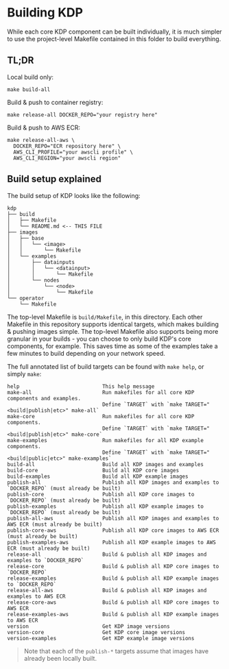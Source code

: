 # Building KDP

While each core KDP component can be built individually, it is much simpler to use the project-level Makefile contained in this folder to build everything.  

## TL;DR

Local build only:

```
make build-all
```

Build & push to container registry:

```
make release-all DOCKER_REPO="your registry here"
```

Build & push to AWS ECR:

```
make release-all-aws \
  DOCKER_REPO="ECR repository here" \
  AWS_CLI_PROFILE="your awscli profile" \
  AWS_CLI_REGION="your awscli region"
```

## Build setup explained

The build setup of KDP looks like the following:

```
kdp
├── build
│   ├── Makefile
│   └── README.md <-- THIS FILE
├── images
│   ├── base
│   │   └── <image>
│   │       └── Makefile
│   └── examples
│       ├── datainputs
│       │   └── <datainput>
│       │       └── Makefile
│       └── nodes
│           └── <node>
│               └── Makefile
└── operator
    └── Makefile
```

The top-level Makefile is `build/Makefile`, in this directory. Each other Makefile in this repository supports identical targets, which makes building & pushing images simple. The top-level Makefile also supports being more granular in your builds - you can choose to only build KDP's core components, for example. This saves time as some of the examples take a few minutes to build depending on your network speed.  

The full annotated list of build targets can be found with `make help`, or simply `make`:

```
help                           This help message
make-all                       Run makefiles for all core KDP components and examples. 
                               Define `TARGET` with `make TARGET="<build|publish|etc>" make-all`
make-core                      Run makefiles for all core KDP components.
                               Define `TARGET` with `make TARGET="<build|publish|etc>" make-core`
make-examples                  Run makefiles for all KDP example components.
                               Define `TARGET` with `make TARGET="<build|public|etc>" make-examples`
build-all                      Build all KDP images and examples
build-core                     Build all KDP core images
build-examples                 Build all KDP example images
publish-all                    Publish all KDP images and examples to `DOCKER_REPO` (must already be built)
publish-core                   Publish all KDP core images to `DOCKER_REPO` (must already be built)
publish-examples               Publish all KDP example images to `DOCKER_REPO` (must already be built)
publish-all-aws                Publish all KDP images and examples to AWS ECR (must already be built)
publish-core-aws               Publish all KDP core images to AWS ECR (must already be built)
publish-examples-aws           Publish all KDP example images to AWS ECR (must already be built)
release-all                    Build & publish all KDP images and examples to `DOCKER_REPO`
release-core                   Build & publish all KDP core images to `DOCKER_REPO`
release-examples               Build & publish all KDP example images to `DOCKER_REPO`
release-all-aws                Build & publish all KDP images and examples to AWS ECR
release-core-aws               Build & publish all KDP core images to AWS ECR
release-examples-aws           Build & publish all KDP example images to AWS ECR
version                        Get KDP image versions
version-core                   Get KDP core image versions
version-examples               Get KDP example image versions
```

> Note that each of the `publish-*` targets assume that images have already been locally built.